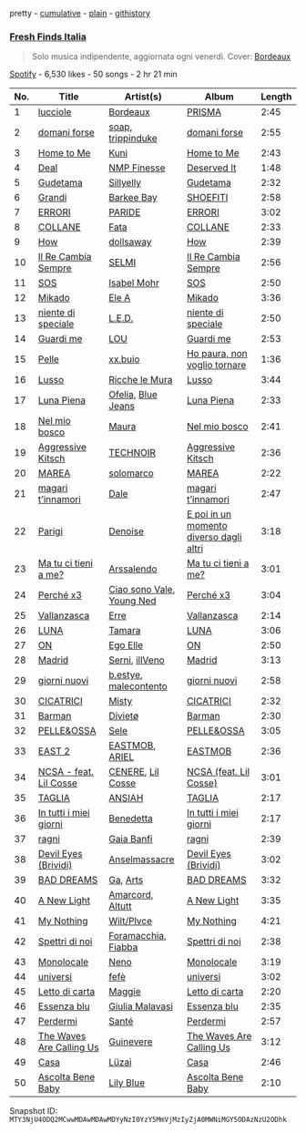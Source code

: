 pretty - [cumulative](/playlists/cumulative/37i9dQZF1DX0KBgD4Jf5tY.md) - [plain](/playlists/plain/37i9dQZF1DX0KBgD4Jf5tY) - [githistory](https://github.githistory.xyz/mackorone/spotify-playlist-archive/blob/main/playlists/plain/37i9dQZF1DX0KBgD4Jf5tY)

### [Fresh Finds Italia](https://open.spotify.com/playlist/37i9dQZF1DX0KBgD4Jf5tY)

> Solo musica indipendente, aggiornata ogni venerdì\. Cover: <a href="spotify:artist:64IcDilEU6X8Caozoixn0V">Bordeaux</a>

[Spotify](https://open.spotify.com/user/spotify) - 6,530 likes - 50 songs - 2 hr 21 min

| No. | Title | Artist(s) | Album | Length |
|---|---|---|---|---|
| 1 | [lucciole](https://open.spotify.com/track/02Mbc3Phko6FVqCQCRlglb) | [Bordeaux](https://open.spotify.com/artist/64IcDilEU6X8Caozoixn0V) | [PRISMA](https://open.spotify.com/album/2Iq8SZgrLrNAS8YEcbwhXw) | 2:45 |
| 2 | [domani forse](https://open.spotify.com/track/1ZiyjOW4xOyvuJ61M2aRFY) | [soap](https://open.spotify.com/artist/1HHQ5Lz44duNiQmpzKU0jd), [trippinduke](https://open.spotify.com/artist/6uJgIYT8rNd8AGFDGiyBDK) | [domani forse](https://open.spotify.com/album/0RvDBMdtb1FgwEMWoOG0w0) | 2:55 |
| 3 | [Home to Me](https://open.spotify.com/track/1WY8mEupCbjNIZp4q3jmhk) | [Kuni](https://open.spotify.com/artist/3NRwU9dSKi9QKRDnsQI9pG) | [Home to Me](https://open.spotify.com/album/1oXsApyn1b19ACBW7NkY11) | 2:43 |
| 4 | [Deal](https://open.spotify.com/track/1rzD244826f8nH8vHA9I7v) | [NMP Finesse](https://open.spotify.com/artist/7DPXH0d5qZb6Y49UduvWQa) | [Deserved It](https://open.spotify.com/album/6CQGU9xgdPdOc3MNxPvplF) | 1:48 |
| 5 | [Gudetama](https://open.spotify.com/track/0iFJwTfWZ1pne0aFudyizv) | [Sillyelly](https://open.spotify.com/artist/1rWg0CyGoCsRYYtpj5NC5P) | [Gudetama](https://open.spotify.com/album/4It00RaKRufQ6XS7flUJZD) | 2:32 |
| 6 | [Grandi](https://open.spotify.com/track/5bF188CDCytSLpTz0sCFNe) | [Barkee Bay](https://open.spotify.com/artist/72KRmtW8IrP6D8FwG8Boi8) | [SHOEFITI](https://open.spotify.com/album/73NIgIPuF8VnZk719sgVaF) | 2:58 |
| 7 | [ERRORI](https://open.spotify.com/track/1tz8tATjdVNvwvkPOl0U4K) | [PARIDE](https://open.spotify.com/artist/032syoAKbxdyWFRlyk0PJv) | [ERRORI](https://open.spotify.com/album/64j02x8T8B3F7d0rs87jMZ) | 3:02 |
| 8 | [COLLANE](https://open.spotify.com/track/0fSpIhDmGgXIWYkaaNsw0t) | [Fata](https://open.spotify.com/artist/2e0HLVyPlF5jP9khNWfV3m) | [COLLANE](https://open.spotify.com/album/1P8Xp6rAlMzJGYGhdNKzjl) | 2:33 |
| 9 | [How](https://open.spotify.com/track/000HoCMkO5w5BuqgU6TXUD) | [dollsaway](https://open.spotify.com/artist/6JmRU2kRs2DHaRocEpw8CT) | [How](https://open.spotify.com/album/4RZjiV7GU686KQEVt1bvdt) | 2:39 |
| 10 | [Il Re Cambia Sempre](https://open.spotify.com/track/4olowS6fzAA36724bAjfEq) | [SELMI](https://open.spotify.com/artist/52ckPP690n7mGS4jQIDbys) | [Il Re Cambia Sempre](https://open.spotify.com/album/5zlyG2KfBjooG7ohi69ZLn) | 2:56 |
| 11 | [SOS](https://open.spotify.com/track/1lPe6FvFYVCKnxwr0bWIfK) | [Isabel Mohr](https://open.spotify.com/artist/54DVheLZCzfAMIu5SAoUc2) | [SOS](https://open.spotify.com/album/0B85blgCqmEbVr1W5JlPvY) | 2:50 |
| 12 | [Mikado](https://open.spotify.com/track/6u7wBE4McKSHeCbnRpfzWE) | [Ele A](https://open.spotify.com/artist/2p8QkcgkfvIcUTpudqcqRM) | [Mikado](https://open.spotify.com/album/6KX5rDPufOywxTe2S9LGkz) | 3:36 |
| 13 | [niente di speciale](https://open.spotify.com/track/3Bjl1ZriqnJS6etKY1qKTU) | [L.E.D.](https://open.spotify.com/artist/4UhqPigaNqvYJkg1i4sXcv) | [niente di speciale](https://open.spotify.com/album/121tASoMn62GcgnsLbNaYc) | 2:50 |
| 14 | [Guardi me](https://open.spotify.com/track/2rhgFnHPj3MsLYRjDg1b64) | [LOU](https://open.spotify.com/artist/2ab5JYkftADf7SU0ACBB2I) | [Guardi me](https://open.spotify.com/album/53uozwEfhbrBMv4taVIYCM) | 2:53 |
| 15 | [Pelle](https://open.spotify.com/track/6O7II27jMawFSaWKHX2osl) | [xx.buio](https://open.spotify.com/artist/79fm1bknXIjgvx5kMmzOm6) | [Ho paura, non voglio tornare](https://open.spotify.com/album/4eaK7jwwaGayrS5gpoiGgR) | 1:36 |
| 16 | [Lusso](https://open.spotify.com/track/0gbIBa5IHQsEfTM2tOFViW) | [Ricche le Mura](https://open.spotify.com/artist/0Jejmdac0sG1anWKT8F1RB) | [Lusso](https://open.spotify.com/album/60QDEwfUZ2EcEF3cYdueg7) | 3:44 |
| 17 | [Luna Piena](https://open.spotify.com/track/5gGPuaAJmNi6DYK2LvRUyO) | [Ofelia](https://open.spotify.com/artist/4AMX8kNDeM0GF5X9IK7ENV), [Blue Jeans](https://open.spotify.com/artist/1s7cfaISyGC1cPTzkT0HD1) | [Luna Piena](https://open.spotify.com/album/3Py6PZrjmoMBC1GNBCy0bY) | 2:33 |
| 18 | [Nel mio bosco](https://open.spotify.com/track/0QWP4XCt5QDW9OJqxM7zwM) | [Maura](https://open.spotify.com/artist/637853CZ5FohFDeBONa2D7) | [Nel mio bosco](https://open.spotify.com/album/7GtFcZ2Y4sxvXcokgZRpYD) | 2:41 |
| 19 | [Aggressive Kitsch](https://open.spotify.com/track/4xFCIGXo6IT5Ol1PnCcS0L) | [TECHNOIR](https://open.spotify.com/artist/1RS1JwEkPQM8W9lsTfVFwI) | [Aggressive Kitsch](https://open.spotify.com/album/2Bz8pCY8N8pxW0yBF7dIuy) | 2:36 |
| 20 | [MAREA](https://open.spotify.com/track/37byGPWlxruY8vVeQlbUWb) | [solomarco](https://open.spotify.com/artist/36TrrSCgFly6NAvktlI5c9) | [MAREA](https://open.spotify.com/album/3WPEmt23OmvcsrY2qcALKf) | 2:22 |
| 21 | [magari t’innamori](https://open.spotify.com/track/6oFDVisE99EQHTxpoR0iBM) | [Dale](https://open.spotify.com/artist/7ldxWvmHhkRb9VUV3D2dMv) | [magari t’innamori](https://open.spotify.com/album/5UlD0ZyqiZthfomG0awcCV) | 2:47 |
| 22 | [Parigi](https://open.spotify.com/track/1QOX3kqLnL5bDxTULhgfir) | [Denoise](https://open.spotify.com/artist/5p8W2If8qwjFGW7peV00Qo) | [E poi in un momento diverso dagli altri](https://open.spotify.com/album/6PnDZLGUuSkZMHevZUgXOt) | 3:18 |
| 23 | [Ma tu ci tieni a me?](https://open.spotify.com/track/0KeF7ceyOpu0Ibo6H0xUD0) | [Arssalendo](https://open.spotify.com/artist/54LmkGE6kI6eoaPdd6XiEd) | [Ma tu ci tieni a me?](https://open.spotify.com/album/7xVTEaPyoS67yHalgjQi8u) | 3:01 |
| 24 | [Perché x3](https://open.spotify.com/track/4Eic047RKaqabELHSMyUsu) | [Ciao sono Vale](https://open.spotify.com/artist/4F9QCOBWpH7P6zZwF6kKOc), [Young Ned](https://open.spotify.com/artist/5If74jYE6YIOyFveWJaRh7) | [Perché x3](https://open.spotify.com/album/4xT4HTUoNZcUdrBo8Oc3Lw) | 3:04 |
| 25 | [Vallanzasca](https://open.spotify.com/track/5rPfyNNY0VFMDFuulJCTLi) | [Erre](https://open.spotify.com/artist/0lw8IVoA8vYLLzjVxpsa5w) | [Vallanzasca](https://open.spotify.com/album/5jDXqDqpa6ZNJ4amNRCiy0) | 2:14 |
| 26 | [LUNA](https://open.spotify.com/track/2ofbzIEV9PxrPh6Xfgr0No) | [Tamara](https://open.spotify.com/artist/0EyurrrSNYs9RHlcmWOjVM) | [LUNA](https://open.spotify.com/album/6gm4oM45qqRFipAUV5Nf5O) | 3:06 |
| 27 | [ON](https://open.spotify.com/track/0tqyWL1lXMx9XJMtxGD4KL) | [Ego Elle](https://open.spotify.com/artist/5f6sDPoyuf4hly0NkSctCO) | [ON](https://open.spotify.com/album/0ht3tzIAvy8eTTfx7rT1j1) | 2:50 |
| 28 | [Madrid](https://open.spotify.com/track/3Jhis8KUVqGHGucAIJ7gZj) | [Serni](https://open.spotify.com/artist/7C6H0dyN6J76NT1oOIK6Vr), [illVeno](https://open.spotify.com/artist/4m4T3yni8geaTZRC7S0Vdq) | [Madrid](https://open.spotify.com/album/6mCDC9SPRnoEqrKqTBQvM4) | 3:13 |
| 29 | [giorni nuovi](https://open.spotify.com/track/3skYVVP16FsENJhtPEiQpd) | [b.estye](https://open.spotify.com/artist/2YaXROXiWeqPA4fG5od6bU), [malecontento](https://open.spotify.com/artist/4vhHdnOGg8lZJ2023QM5rw) | [giorni nuovi](https://open.spotify.com/album/36EHvkRly6IlI3egBkIpQL) | 2:58 |
| 30 | [CICATRICI](https://open.spotify.com/track/79HIUVZnx0qNdGmMAAUeaI) | [Misty](https://open.spotify.com/artist/7zD0iVZyZo4stvwavuu7i0) | [CICATRICI](https://open.spotify.com/album/02ziDaOuOlbV4TZpLdTXFc) | 2:32 |
| 31 | [Barman](https://open.spotify.com/track/5IyY5hticbnFBR5ztmZ7cV) | [Divietø](https://open.spotify.com/artist/6xSpoFgkCHOIcy7egIhKhN) | [Barman](https://open.spotify.com/album/2ZV2tXJRNnVZ8G8K9Ng4ez) | 2:30 |
| 32 | [PELLE&OSSA](https://open.spotify.com/track/0wsoq5BD2Q2yr7JcFAgZfp) | [Sele](https://open.spotify.com/artist/1DUg0y2Y3aL0O2CyFmzXu7) | [PELLE&OSSA](https://open.spotify.com/album/5DbSuKIWkwxWo5BXJelH09) | 3:05 |
| 33 | [EAST 2](https://open.spotify.com/track/6STJHfgoeeXyqtD6PVEprC) | [EASTMOB](https://open.spotify.com/artist/3sAbtyR7qqiZjWjOoT38OO), [ARIEL](https://open.spotify.com/artist/7GU6C1bSspE0Sj4qDVdmB2) | [EASTMOB](https://open.spotify.com/album/2jvpftyUjRIdXD54fwjDmE) | 2:36 |
| 34 | [NCSA \- feat\. Lil Cosse](https://open.spotify.com/track/0X0rzLEeDgmgHjGnY1qEsk) | [CENERE](https://open.spotify.com/artist/6GQsIhkz0bMdCjCb4sKkxM), [Lil Cosse](https://open.spotify.com/artist/75jvCdf9ii6EVSsJtKYOXT) | [NCSA \(feat\. Lil Cosse\)](https://open.spotify.com/album/7qdSr5kyUUKqxJxPj3ziLB) | 3:01 |
| 35 | [TAGLIA](https://open.spotify.com/track/2z6SfAnqlt26KUiuxF0LLL) | [ANSIAH](https://open.spotify.com/artist/0TxLShiUYY5YzcUI6t5QdB) | [TAGLIA](https://open.spotify.com/album/1euv4gkkLDZwpAItZHPdSi) | 2:17 |
| 36 | [In tutti i miei giorni](https://open.spotify.com/track/10bHsZXxPU471xfrmTpEtb) | [Benedetta](https://open.spotify.com/artist/43ROMYbGGklo29rDk1N9Xo) | [In tutti i miei giorni](https://open.spotify.com/album/4YiVQddLuzveAiLuSQSI6H) | 2:17 |
| 37 | [ragni](https://open.spotify.com/track/0g0ay2VRtWz5X5AMy7iG63) | [Gaia Banfi](https://open.spotify.com/artist/60hS0Wt0Px2B3rr9Zzur8E) | [ragni](https://open.spotify.com/album/5dOVukdef3hfjnXfA0GXgt) | 2:39 |
| 38 | [Devil Eyes \(Brividi\)](https://open.spotify.com/track/5PuYPMk3OGkq3g4OIbPdMi) | [Anselmassacre](https://open.spotify.com/artist/0Zk7K8zev4RyxHLT93HHpC) | [Devil Eyes \(Brividi\)](https://open.spotify.com/album/21PzKxflivYePSqHunbqTj) | 3:02 |
| 39 | [BAD DREAMS](https://open.spotify.com/track/6FRBKBK66QxI5EgAjx4Q5p) | [Ga](https://open.spotify.com/artist/6luz0TrzyU4La1oSQhoxAj), [Arts](https://open.spotify.com/artist/42C6TIlpSUs9jULKO31Kcm) | [BAD DREAMS](https://open.spotify.com/album/6Yah9aseZUENWhChoJ5QNI) | 3:32 |
| 40 | [A New Light](https://open.spotify.com/track/3OU1LHgAN5jN8ACshKZAqE) | [Amarcord](https://open.spotify.com/artist/48wxf1us9rk9qOPqL6Ltcp), [Altutt](https://open.spotify.com/artist/7JHeVFGMb4p2Ayq1jU0g3p) | [A New Light](https://open.spotify.com/album/15Zt9VuEljTvIzCAQo6Ge9) | 3:35 |
| 41 | [My Nothing](https://open.spotify.com/track/7GRtf22JZhZvez3w5bCwpS) | [Wilt/Plvce](https://open.spotify.com/artist/6WgDlmIyHKpjFNSAwGmLAr) | [My Nothing](https://open.spotify.com/album/7bVUX3K6ycb8TjxNgyablm) | 4:21 |
| 42 | [Spettri di noi](https://open.spotify.com/track/36VQ5d0B5Y5fU6eVSKtiCM) | [Foramacchia](https://open.spotify.com/artist/6ST078zQG2Ddyc8K6YExIr), [Fiabba](https://open.spotify.com/artist/6eHnWGv1hiGzEEgdUvP2WT) | [Spettri di noi](https://open.spotify.com/album/5SkRyMI9GdqY7OL3ldl7R1) | 2:38 |
| 43 | [Monolocale](https://open.spotify.com/track/3EziKPE58j1PiQoPVHDnh0) | [Neno](https://open.spotify.com/artist/2rlMq7b9igC6GGaXuo1LEK) | [Monolocale](https://open.spotify.com/album/5ycUtxIv3jJ50afJkw03NU) | 3:19 |
| 44 | [universi](https://open.spotify.com/track/63smshHsSUesvEFWEzs48S) | [fefè](https://open.spotify.com/artist/52wYExoftAantCAUjSLWUr) | [universi](https://open.spotify.com/album/41W47S1PHKYJmlBMsHMV1A) | 3:02 |
| 45 | [Letto di carta](https://open.spotify.com/track/104YERAvUufTM1PCaR8bxc) | [Maggie](https://open.spotify.com/artist/1atJdNxjTQOUJlyb3skZqW) | [Letto di carta](https://open.spotify.com/album/7J9tjQWcMpANDCym7ZwbrO) | 2:20 |
| 46 | [Essenza blu](https://open.spotify.com/track/0x9XvxqYX6fE9AX7lFLH9J) | [Giulia Malavasi](https://open.spotify.com/artist/0Hx96SC5Ez0TKdTJy5WT5L) | [Essenza blu](https://open.spotify.com/album/1NEuRvZyIBEf1A39CDe0GX) | 2:35 |
| 47 | [Perdermi](https://open.spotify.com/track/6pF0XneVxp19Yd0tn40Rqx) | [Santé](https://open.spotify.com/artist/55EIo5yMfuqGqppQzEBep1) | [Perdermi](https://open.spotify.com/album/0dkeFFn1v88UbqZ9P7DDq1) | 2:57 |
| 48 | [The Waves Are Calling Us](https://open.spotify.com/track/2WxnZWGdkGZNSaSRwIB9xA) | [Guinevere](https://open.spotify.com/artist/0SdOBSTmq4qpS3Qxb6NvDn) | [The Waves Are Calling Us](https://open.spotify.com/album/7Ac7px1tf2hVYgCy5kIDLt) | 3:12 |
| 49 | [Casa](https://open.spotify.com/track/4npEs1HsKoFgUHM07N3ZCy) | [Lüzai](https://open.spotify.com/artist/76tW4wf0r1CYkHwsYSFihB) | [Casa](https://open.spotify.com/album/3UMaMvG2DmrhR3dpzf4tES) | 2:46 |
| 50 | [Ascolta Bene Baby](https://open.spotify.com/track/0HdeOQdsqZsnKdRJNOSqfN) | [Lily Blue](https://open.spotify.com/artist/3soVEfAFQox1PH3DZe2u8r) | [Ascolta Bene Baby](https://open.spotify.com/album/7Eq4CWv8aHoCJqfWb5BSn4) | 2:10 |

Snapshot ID: `MTY3NjU4ODQ2MCwwMDAwMDAwMDYyNzI0YzY5MmVjMzIyZjA0MWNiMGY5ODAzNzU2ODhk`
